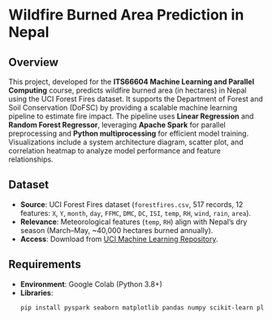 # Wildfire Burned Area Prediction in Nepal

## Overview
This project, developed for the **ITS66604 Machine Learning and Parallel Computing** course, predicts wildfire burned area (in hectares) in Nepal using the UCI Forest Fires dataset. It supports the Department of Forest and Soil Conservation (DoFSC) by providing a scalable machine learning pipeline to estimate fire impact. The pipeline uses **Linear Regression** and **Random Forest Regressor**, leveraging **Apache Spark** for parallel preprocessing and **Python multiprocessing** for efficient model training. Visualizations include a system architecture diagram, scatter plot, and correlation heatmap to analyze model performance and feature relationships.

## Dataset
- **Source**: UCI Forest Fires dataset (`forestfires.csv`, 517 records, 12 features: `X`, `Y`, `month`, `day`, `FFMC`, `DMC`, `DC`, `ISI`, `temp`, `RH`, `wind`, `rain`, `area`).
- **Relevance**: Meteorological features (`temp`, `RH`) align with Nepal’s dry season (March–May, ~40,000 hectares burned annually).
- **Access**: Download from [UCI Machine Learning Repository](https://archive.ics.uci.edu/ml/machine-learning-databases/forest-fires/forestfires.csv).

## Requirements
- **Environment**: Google Colab (Python 3.8+)
- **Libraries**:
  ```bash
  pip install pyspark seaborn matplotlib pandas numpy scikit-learn plantuml
